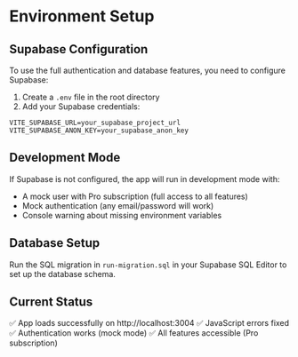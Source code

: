 # Environment Setup

## Supabase Configuration

To use the full authentication and database features, you need to configure Supabase:

1. Create a `.env` file in the root directory
2. Add your Supabase credentials:

```env
VITE_SUPABASE_URL=your_supabase_project_url
VITE_SUPABASE_ANON_KEY=your_supabase_anon_key
```

## Development Mode

If Supabase is not configured, the app will run in development mode with:
- A mock user with Pro subscription (full access to all features)
- Mock authentication (any email/password will work)
- Console warning about missing environment variables

## Database Setup

Run the SQL migration in `run-migration.sql` in your Supabase SQL Editor to set up the database schema.

## Current Status

✅ App loads successfully on http://localhost:3004
✅ JavaScript errors fixed
✅ Authentication works (mock mode)
✅ All features accessible (Pro subscription)
